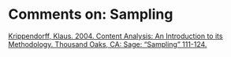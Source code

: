 # Comments on: Sampling
[Krippendorff, Klaus. 2004. Content Analysis: An Introduction to its Methodology. Thousand Oaks, CA: Sage: “Sampling” 111-124.](('https://canvas.uchicago.edu/courses/13021/files/1170184/download?wrap=1',))